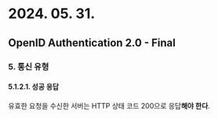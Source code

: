 # 2024. 05. 31.

## OpenID Authentication 2.0 - Final

### 5. 통신 유형

#### 5.1.2.1. 성공 응답

유효한 요청을 수신한 서버는 HTTP 상태 코드 200으로 응답**해야 한다**.

